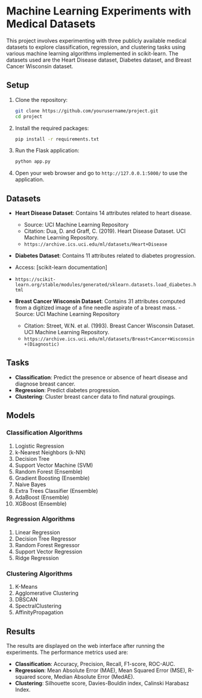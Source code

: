 # Machine Learning Experiments with Medical Datasets

This project involves experimenting with three publicly available medical datasets to explore classification, regression, and clustering tasks using various machine learning algorithms implemented in scikit-learn. The datasets used are the Heart Disease dataset, Diabetes dataset, and Breast Cancer Wisconsin dataset.

## Setup

1. Clone the repository:
    ```bash
    git clone https://github.com/yourusername/project.git
    cd project
    ```

2. Install the required packages:
    ```bash
    pip install -r requirements.txt
    ```

3. Run the Flask application:
    ```bash
    python app.py
    ```

4. Open your web browser and go to `http://127.0.0.1:5000/` to use the application.

## Datasets

- **Heart Disease Dataset**: Contains 14 attributes related to heart disease.
  - Source: UCI Machine Learning Repository
  - Citation: Dua, D. and Graff, C. (2019). Heart Disease Dataset. UCI Machine Learning Repository. 
  - `https://archive.ics.uci.edu/ml/datasets/Heart+Disease`
  
- **Diabetes Dataset**: Contains 11 attributes related to diabetes progression.
- Access: [scikit-learn documentation]
- `https://scikit-learn.org/stable/modules/generated/sklearn.datasets.load_diabetes.html`

- **Breast Cancer Wisconsin Dataset**: Contains 31 attributes computed from a digitized image of a fine needle aspirate of a breast mass.
  -Source: UCI Machine Learning Repository
  - Citation: Street, W.N. et al. (1993). Breast Cancer Wisconsin Dataset. UCI Machine Learning Repository. 
  - `https://archive.ics.uci.edu/ml/datasets/Breast+Cancer+Wisconsin+(Diagnostic)`

## Tasks

- **Classification**: Predict the presence or absence of heart disease and diagnose breast cancer.
- **Regression**: Predict diabetes progression.
- **Clustering**: Cluster breast cancer data to find natural groupings.

## Models

### Classification Algorithms
1. Logistic Regression
2. k-Nearest Neighbors (k-NN)
3. Decision Tree
4. Support Vector Machine (SVM)
5. Random Forest (Ensemble)
6. Gradient Boosting (Ensemble)
7. Naive Bayes
8. Extra Trees Classifier (Ensemble)
9. AdaBoost (Ensemble)
10. XGBoost (Ensemble)

### Regression Algorithms
1. Linear Regression
2. Decision Tree Regressor
3. Random Forest Regressor
4. Support Vector Regression
5. Ridge Regression

### Clustering Algorithms
1. K-Means
2. Agglomerative Clustering
3. DBSCAN
4. SpectralClustering
5. AffinityPropagation

## Results

The results are displayed on the web interface after running the experiments. The performance metrics used are:

- **Classification**: Accuracy, Precision, Recall, F1-score, ROC-AUC.
- **Regression**: Mean Absolute Error (MAE), Mean Squared Error (MSE), R-squared score, Median Absolute Error (MedAE).
- **Clustering**: Silhouette score, Davies-Bouldin index, Calinski Harabasz Index.
